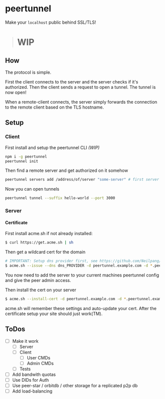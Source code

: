 # peertunnel

Make your `localhost` public behind SSL/TLS!

> # WIP

## How

The protocol is simple.

First the client connects to the server and the server checks if it's authorized.
Then the client sends a request to open a tunnel.
The tunnel is now open!

When a remote-client connects, the server simply forwards the connection to the remote client based on the TLS hostname.

## Setup

### Client

First install and setup the peertunnel CLI _(WIP)_

```sh
npm i -g peertunnel
peertunnel init
```

Then find a remote server and get authorized on it somehow

```sh
peertunnel servers add /address/of/server "some-server" # first server will be remembered as default, change using `peertunnel servers set-default "name"`
```

Now you can open tunnels

```sh
peertunnel tunnel --suffix hello-world --port 3000
```

### Server


#### Certificate

First install acme.sh if not already installed:

```sh
$ curl https://get.acme.sh | sh
```

Then get a wildcard cert for the domain

```sh
# IMPORTANT: Setup dns provider first, see https://github.com/Neilpang/acme.sh/tree/master/dnsapi for more details
$ acme.sh --issue --dns dns_PROVIDER -d peertunnel.example.com -d *.peertunnel.example.com
```

You now need to add the server to your current machines peertunnel config and give the peer admin access.

Then install the cert on your server

```sh
$ acme.sh --install-cert -d peertunnel.example.com -d *.peertunnel.example.com --key-file /tmp/peertunnel.key.pem --fullchain-file /tmp/peertunnel.cert.pem --reloadcmd "peertunnel --server YOUR_SERVER admin cert-update /tmp/peertunnel.cert.pem /tmp/peertunnel.key.pem"
```

acme.sh will remember these settings and auto-update your cert. After the certificate setup your site should just work(TM).

## ToDos

- [ ] Make it work
  - [ ] Server
  - [ ] Client
    - [ ] User CMDs
    - [ ] Admin CMDs
  - [ ] Tests
- [ ] Add bandwith quotas
- [ ] Use DIDs for Auth
- [ ] Use peer-star / orbitdb / other storage for a replicated p2p db
- [ ] Add load-balancing
